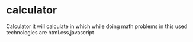 # calculator
Calculator it will calculate in which while doing math problems in this used technologies are html.css,javascript
